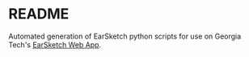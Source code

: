 # README

Automated generation of EarSketch python scripts for use on Georgia Tech's [EarSketch Web App](http://earsketch.gatech.edu/landing/#).